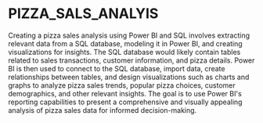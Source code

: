 # PIZZA_SALS_ANALYIS
Creating a pizza sales analysis using Power BI and SQL involves extracting relevant data from a SQL database, modeling it in Power BI, and creating visualizations for insights. 
The SQL database would likely contain tables related to sales transactions, customer information, and pizza details. Power BI is then used to connect to the SQL database, import data, create relationships between tables, and design visualizations such as charts and graphs to analyze pizza sales trends, popular pizza choices, customer demographics, and other relevant insights. 
The goal is to use Power BI's reporting capabilities to present a comprehensive and visually appealing analysis of pizza sales data for informed decision-making.

